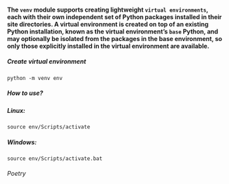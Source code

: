 #### The `venv` module supports creating lightweight `virtual environments`, each with their own independent set of Python packages installed in their site directories. A virtual environment is created on top of an existing Python installation, known as the virtual environment’s `base` Python, and may optionally be isolated from the packages in the base environment, so only those explicitly installed in the virtual environment are available.

##### Create virtual environment
```shell
python -m venv env
```

##### How to use?

##### Linux:
```shell
source env/Scripts/activate
```

##### Windows:
```shell
source env/Scripts/activate.bat
```

###### Poetry